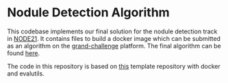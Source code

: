 # Nodule Detection Algorithm

This codebase implements our final solution for the nodule detection track in [NODE21](https://node21.grand-challenge.org/). 
It contains files to build a docker image which can be submitted as an algorithm on the [grand-challenge](https://www.grand-challenge.org) platform. The final algorithm can be found [here](https://grand-challenge.org/algorithms/final-submission-mtec/).

The code in this repository is based on [this](https://grand-challenge.org/algorithms/final-submission-mtec/) template repository with docker and evalutils.  


